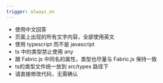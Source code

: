 ```yaml
---
trigger: always_on
---
```


- 使用中文回答
- 页面上出现的所有文字内容，全部使用英文
- 使用 typescript 而不是 javascript
- ts 中的类型禁止使用 any
- 跟 Fabric.js 中同名的属性，类型也尽量与 Fabric.js 保持一致
- ts的类型文件统一放到 src/types 路径下
- 请直接修改代码，无需确认